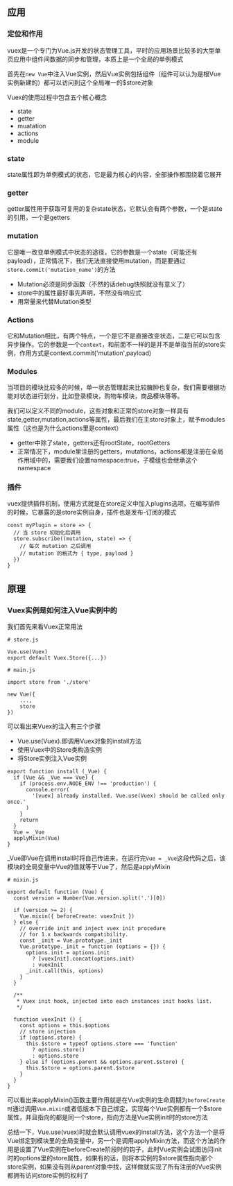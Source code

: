 ## 应用

### 定位和作用

vuex是一个专门为Vue.js开发的状态管理工具，平时的应用场景比较多的大型单页应用中组件间数据的同步和管理，本质上是一个全局的单例模式

首先在`new Vue`中注入Vue实例，然后Vue实例包括组件（组件可以认为是根Vue实例新建的）都可以访问到这个全局唯一的$store对象

Vuex的使用过程中包含五个核心概念

* state
* getter
* muatation
* actions
* module

### state

state属性即为单例模式的状态，它是最为核心的内容，全部操作都围绕着它展开

### getter

getter属性用于获取可复用的复杂state状态，它默认会有两个参数，一个是state的引用，一个是getters

### mutation

它是唯一改变单例模式中状态的途径，它的参数是一个state（可能还有payload），正常情况下，我们无法直接使用mutation，而是要通过`store.commit('mutation_name')`的方法

* Mutation必须是同步函数（不然的话debug快照就没有意义了）
* store中的属性最好事先声明，不然没有响应式
* 用常量来代替Mutation类型

### Actions

它和Mutation相比，有两个特点，一个是它不是直接改变状态，二是它可以包含异步操作。它的参数是一个`context`，和前面不一样的是并不是单指当前的store实例，作用方式是context.commit('mutation',payload)

### Modules

当项目的模块比较多的时候，单一状态管理起来比较臃肿也复杂，我们需要根据功能对状态进行划分，比如登录模块，购物车模块，商品模块等等。

我们可以定义不同的module，这些对象和正常的store对象一样具有state,getter,mutation,actions等属性，最后我们在主store对象上，赋予modules属性（这也是为什么actions里是context）

* getter中除了state，getters还有rootState，rootGetters
* 正常情况下，module里注册的getters，mutations，actions都是注册在全局作用域中的，需要我们设置namespace:true，子模组也会继承这个namespace

### 插件

vuex提供插件机制，使用方式就是在store定义中加入plugins选项。在编写插件的时候，它暴露的是store实例自身，插件也是发布-订阅的模式

```
const myPlugin = store => {
  // 当 store 初始化后调用
  store.subscribe((mutation, state) => {
    // 每次 mutation 之后调用
    // mutation 的格式为 { type, payload }
  })
}
```

## 原理

### Vuex实例是如何注入Vue实例中的

我们首先来看Vuex正常用法

```
# store.js

Vue.use(Vuex)
export default Vuex.Store({...})

# main.js

import store from './store'

new Vue({
    ...,
    store
})
```

可以看出来Vuex的注入有三个步骤

* Vue.use(Vuex).即调用Vuex对象的install方法
* 使用Vuex中的Store类构造实例
* 将Store实例注入Vue实例

```
export function install (_Vue) {
  if (Vue && _Vue === Vue) {
    if (process.env.NODE_ENV !== 'production') {
      console.error(
        '[vuex] already installed. Vue.use(Vuex) should be called only once.'
      )
    }
    return
  }
  Vue = _Vue
  applyMixin(Vue)
}
```

_Vue即Vue在调用install时将自己传进来，在运行完`Vue = _Vue`这段代码之后，该模块的全局变量中Vue的值就等于Vue了，然后是applyMixin

```
# mixin.js

export default function (Vue) {
  const version = Number(Vue.version.split('.')[0])

  if (version >= 2) {
    Vue.mixin({ beforeCreate: vuexInit })
  } else {
    // override init and inject vuex init procedure
    // for 1.x backwards compatibility.
    const _init = Vue.prototype._init
    Vue.prototype._init = function (options = {}) {
      options.init = options.init
        ? [vuexInit].concat(options.init)
        : vuexInit
      _init.call(this, options)
    }
  }

  /**
   * Vuex init hook, injected into each instances init hooks list.
   */

  function vuexInit () {
    const options = this.$options
    // store injection
    if (options.store) {
      this.$store = typeof options.store === 'function'
        ? options.store()
        : options.store
    } else if (options.parent && options.parent.$store) {
      this.$store = options.parent.$store
    }
  }
}

```

可以看出来applyMixin()函数主要作用就是在Vue实例的生命周期为`beforeCreate时`通过调用`Vue.mixin`或者低版本下自己绑定，实现每个Vue实例都有一个$store属性，并且指向的都是同一个store，指向方法是Vue实例init时的store方法

总结一下，Vue.use(vuex)时就会默认调用vuex的install方法，这个方法一个是将Vue绑定到模块里的全局变量中，另一个是调用applyMixin方法，而这个方法的作用是设置了Vue实例在beforeCreate阶段时的钩子，此时Vue实例会试图访问init时的options里的store属性，如果有的话，则将本实例的$store属性指向那个store实例，如果没有则从parent对象中找，这样做就实现了所有注册的Vue实例都拥有访问store实例的权利了